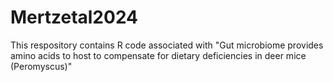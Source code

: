 # Mertzetal2024
This respository contains R code associated with "Gut microbiome provides amino acids to host to compensate for dietary deficiencies in deer mice (Peromyscus)"
